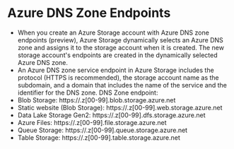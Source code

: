 # Azure DNS Zone Endpoints
- When you create an Azure Storage account with Azure DNS zone endpoints (preview), Azure Storage dynamically selects an Azure DNS zone and assigns it to the storage account when it is created. The new storage account's endpoints are created in the dynamically selected Azure DNS zone.
- An Azure DNS zone service endpoint in Azure Storage includes the protocol (HTTPS is recommended), the storage account name as the subdomain, and a domain that includes the name of the service and the identifier for the DNS zone. 
DNS Zone endpoint:
- Blob Storage:	https://<storage-account>.z[00-99].blob.storage.azure.net
- Static website (Blob Storage): https://<storage-account>.z[00-99].web.storage.azure.net
- Data Lake Storage Gen2: https://<storage-account>.z[00-99].dfs.storage.azure.net
- Azure Files: https://<storage-account>.z[00-99].file.storage.azure.net
- Queue Storage: https://<storage-account>.z[00-99].queue.storage.azure.net
- Table Storage: https://<storage-account>.z[00-99].table.storage.azure.net